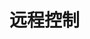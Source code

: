 <!-- RemoteControl.md --- 
;; 
;; Description: 
;; Author: Hongyi Wu(吴鸿毅)
;; Email: wuhongyi@qq.com 
;; Created: 五 11月 23 14:35:07 2018 (+0800)
;; Last-Updated: 五 11月 23 14:35:18 2018 (+0800)
;;           By: Hongyi Wu(吴鸿毅)
;;     Update #: 1
;; URL: http://wuhongyi.cn -->

# 远程控制






<!-- RemoteControl.md ends here -->
